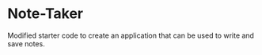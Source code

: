 # Note-Taker
Modified starter code to create an application that can be used to write and save notes.
